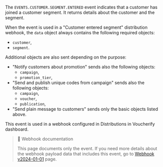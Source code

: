 The `EVENTS.CUSTOMER.SEGMENT.ENTERED` event indicates that a customer has joined a customer segment. It returns details about the customer and the segment.

When the event is used in a "Customer entered segment" distribution webhook, the `data` object always contains the following required objects:
- `customer`,
- `segment`.

Additional objects are also sent depending on the purpose:
- "Notify customers about promotion" sends also the following objects:
  - `campaign`,
  - `promotion_tier`,
- "Send and publish unique codes from campaign" sends also  the following objects:
  - `campaign`,
  - `voucher`,
  - `publication`,
- "Send plain message to customers" sends only the basic objects listed above.

This event is used in a webhook configured in Distributions in Voucherify dashboard.

> 📘 Webhook documentation
>
> This page documents only the event. If you need more details about the webhook payload data that includes this event, go to [Webhook v2024-01-01](ref:introduction-to-webhooks "Introduction to webhooks v2024-01-01") page.